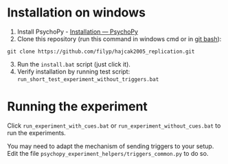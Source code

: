 # Installation on windows

1. Install PsychoPy - [Installation — PsychoPy](https://www.psychopy.org/download.html)
2. Clone this repository (run this command in windows cmd or in [git bash](https://git-scm.com/downloads)):
```
git clone https://github.com/filyp/hajcak2005_replication.git
```
3. Run the `install.bat` script (just click it).
4. Verify installation by running test script: `run_short_test_experiment_without_triggers.bat`

# Running the experiment

Click `run_experiment_with_cues.bat` or `run_experiment_without_cues.bat` to run the experiments.

You may need to adapt the mechanism of sending triggers to your setup. Edit the file `psychopy_experiment_helpers/triggers_common.py` to do so.